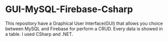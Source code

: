 # GUI-MySQL-Firebase-Csharp
This repository have a Graphical User Interface(GUI) that allows you choice between MySQL and Firebase for perform a CRUD. Every data is showed in a table. I used CSharp and .NET. 
